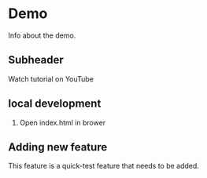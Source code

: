 # Demo

Info about the demo.

## Subheader

Watch tutorial on YouTube

## local development

1. Open index.html in brower

## Adding new feature

This feature is a quick-test feature that needs to be added.


